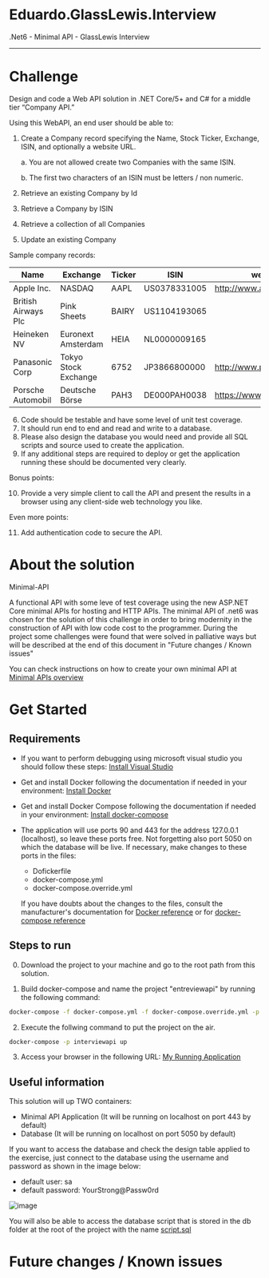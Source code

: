 # Eduardo.GlassLewis.Interview
.Net6 - Minimal API - GlassLewis Interview

---------------------------------------------------------------------------------------------------------------------------------------
# Challenge

Design and code a Web API solution in .NET Core/5+ and C# for a middle tier “Company API.”

Using this WebAPI, an end user should be able to:
 
1. Create a Company record specifying the Name, Stock Ticker, Exchange, ISIN, and optionally a website URL.
 
   a. You are not allowed create two Companies with the same ISIN.
  
   b. The first two characters of an ISIN must be letters / non numeric.
 
2. Retrieve an existing Company by Id
3. Retrieve a Company by ISIN
4. Retrieve a collection of all Companies
5. Update an existing Company
 

Sample company records:

| Name                 | Exchange             | Ticker | ISIN         | website                    |
|----------------------|----------------------|--------|--------------|----------------------------|
| Apple Inc.           | NASDAQ               | AAPL   | US0378331005 | http://www.apple.com       |
| British Airways Plc  | Pink Sheets          | BAIRY  | US1104193065 |                            |
| Heineken NV          | Euronext Amsterdam   | HEIA   | NL0000009165 |                            |
| Panasonic Corp       | Tokyo Stock Exchange | 6752   | JP3866800000 | http://www.panasonic.co.jp |
| Porsche Automobil    | Deutsche Börse       | PAH3   | DE000PAH0038 | https://www.porsche.com/   |

 
6. Code should be testable and have some level of unit test coverage.
7. It should run end to end and read and write to a database. 
8. Please also design the database you would need and provide all SQL scripts and source used to create the application.
9. If any additional steps are required to deploy or get the application running these should be documented very clearly.

Bonus points:

10. Provide a very simple client to call the API and present the results in a browser using any client-side web technology you like.

Even more points:

11. Add authentication code to secure the API.


# About the solution
Minimal-API

A functional API with some leve of test coverage using the new ASP.NET Core minimal APIs for hosting and HTTP APIs.
The minimal API of .net6 was chosen for the solution of this challenge in order to bring modernity in the construction of API with low code cost to the programmer.
During the project some challenges were found that were solved in palliative ways but will be described at the end of this document in "Future changes / Known issues"

You can check instructions on how to create your own minimal API at [Minimal APIs overview](https://docs.microsoft.com/en-us/aspnet/core/fundamentals/minimal-apis?view=aspnetcore-6.0)

# Get Started

## Requirements

* If you want to perform debugging using microsoft visual studio you should follow these steps: [Install Visual Studio](https://docs.microsoft.com/en-us/visualstudio/install/install-visual-studio?view=vs-2022)
* Get and install Docker following the documentation if needed in your environment: [Install Docker](https://docs.docker.com/get-docker/)
* Get and install Docker Compose following the documentation if needed in your environment: [Install docker-compose](https://docs.docker.com/engine/install/)
* The application will use ports 90 and 443 for the address 127.0.0.1 (localhost), so leave these ports free. 
  Not forgetting also port 5050 on which the database will be live. If necessary, make changes to these ports in the files:
  * Dofickerfile
  * docker-compose.yml
  * docker-compose.override.yml

  If you have doubts about the changes to the files, consult the manufacturer's documentation for [Docker reference](https://docs.docker.com/engine/reference/builder/) or for [docker-compose reference](https://docs.docker.com/compose/compose-file/)
  
## Steps to run

0. Download the project to your machine and go to the root path from this solution.

1. Build docker-compose and name the project "entreviewapi" by running the following command:
```sh
docker-compose -f docker-compose.yml -f docker-compose.override.yml -p interviewapi build
```

2. Execute the follwing command to put the project on the air.
```sh
docker-compose -p interviewapi up
```

3. Access your browser in the following URL: [My Running Application](https://localhost/swagger)


## Useful information

This solution will up TWO containers:
* Minimal API Application (It will be running on localhost on port 443 by default)
* Database (It will be running on localhost on port 5050 by default)

If you want to access the database and check the design table applied to the exercise, just connect to the database using the username and password as shown in the image below:

* default user: sa
* default password: YourStrong@Passw0rd
  
![image](https://user-images.githubusercontent.com/105398346/168388712-de5cac12-f134-4835-b25a-e70f69665e07.png)

You will also be able to access the database script that is stored in the db folder at the root of the project with the name [script.sql](https://github.com/eduardosdantunes/Eduardo.GlassLewis.Interview/blob/main/db/script.sql)

# Future changes / Known issues
